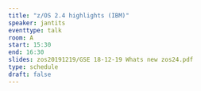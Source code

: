 ```yaml
---
title: "z/OS 2.4 highlights (IBM)"
speaker: jantits
eventtype: talk
room: A
start: 15:30
end: 16:30
slides: zos20191219/GSE 18-12-19 Whats new zos24.pdf
type: schedule
draft: false
---
```

